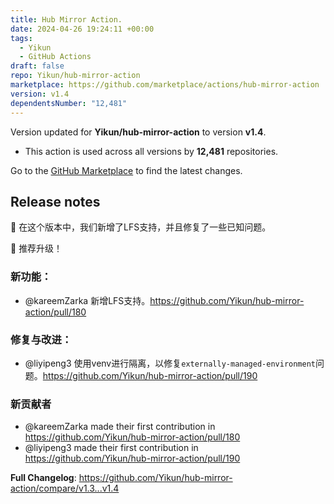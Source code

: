 ```yaml
---
title: Hub Mirror Action.
date: 2024-04-26 19:24:11 +00:00
tags:
  - Yikun
  - GitHub Actions
draft: false
repo: Yikun/hub-mirror-action
marketplace: https://github.com/marketplace/actions/hub-mirror-action
version: v1.4
dependentsNumber: "12,481"
---
```



Version updated for **Yikun/hub-mirror-action** to version **v1.4**.
- This action is used across all versions by **12,481** repositories.

Go to the [GitHub Marketplace](https://github.com/marketplace/actions/hub-mirror-action) to find the latest changes.

## Release notes

🤗 在这个版本中，我们新增了LFS支持，并且修复了一些已知问题。

🚀 推荐升级！

### 新功能：
- @kareemZarka 新增LFS支持。https://github.com/Yikun/hub-mirror-action/pull/180

### 修复与改进：
- @liyipeng3 使用venv进行隔离，以修复`externally-managed-environment`问题。https://github.com/Yikun/hub-mirror-action/pull/190

### 新贡献者
* @kareemZarka made their first contribution in https://github.com/Yikun/hub-mirror-action/pull/180
* @liyipeng3 made their first contribution in https://github.com/Yikun/hub-mirror-action/pull/190

**Full Changelog**: https://github.com/Yikun/hub-mirror-action/compare/v1.3...v1.4
